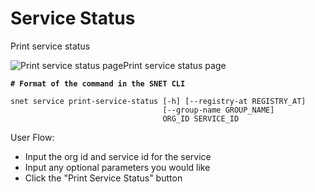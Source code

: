 # Service Status

Print service status

![Print service status page](/assets/images/products/AIMarketplace/TUI/Screenshot2024-08-17at6.05.25PM.png)Print service status page

<pre class="language-bash"><code class="lang-bash"><strong># Format of the command in the SNET CLI
</strong>
snet service print-service-status [-h] [--registry-at REGISTRY_AT]
                                  [--group-name GROUP_NAME]
                                  ORG_ID SERVICE_ID
</code></pre>

User Flow:

* Input the org id and service id for the service
* Input any optional parameters you would like
* Click the "Print Service Status" button
